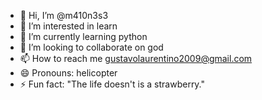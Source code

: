 - 👋 Hi, I’m @m410n3s3
- 👀 I’m interested in learn
- 🌱 I’m currently learning python
- 💞️ I’m looking to collaborate on god
- 📫 How to reach me gustavolaurentino2009@gmail.com
- 😄 Pronouns: helicopter
- ⚡ Fun fact: "The life doesn't is a strawberry." 

<!---
m410n3s3/m410n3s3 is a ✨ special ✨ repository because its `README.md` (this file) appears on your GitHub profile.
You can click the Preview link to take a look at your changes.
--->
